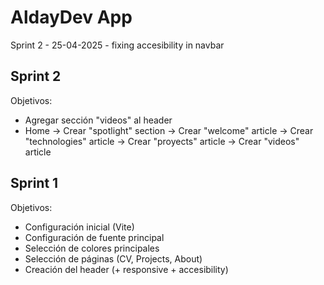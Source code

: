 # AldayDev App

Sprint 2 - 25-04-2025 - fixing accesibility in navbar


## Sprint 2

Objetivos:

* Agregar sección "videos" al header
* Home -> Crear "spotlight" section
       -> Crear "welcome" article
       -> Crear "technologies" article
       -> Crear "proyects" article
       -> Crear "videos" article

## Sprint 1

Objetivos:

* Configuración inicial (Vite)
* Configuración de fuente principal
* Selección de colores principales
* Selección de páginas (CV, Projects, About)
* Creación del header (+ responsive + accesibility)


